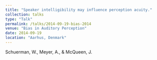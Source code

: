 ```yaml
---
title: "Speaker intelligibility may influence perception acuity."
collection: talks
type: "Talk"
permalink: /talks/2014-09-19-bias-2014
venue: "Bias in Auditory Perception"
date: 2014-09-19
location: "Aarhus, Denmark"
---
```


Schuerman, W., Meyer, A., &amp; McQueen, J. 
